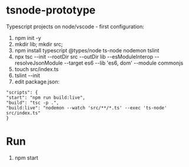 # tsnode-prototype
Typescript projects on node/vscode - first configuration:

1. npm init -y
2. mkdir lib; mkdir src;
3. npm install typescript @types/node ts-node nodemon tslint
4. npx tsc --init --rootDir src --outDir lib --esModuleInterop --resolveJsonModule --target es6 --lib 'es6, dom' --module commonjs
5. touch src/index.ts
6. tslint --init 
7. edit package.json: 

```
"scripts": {
"start": "npm run build:live",
"build": "tsc -p .",
"build:live": "nodemon --watch 'src/**/*.ts' --exec 'ts-node' src/index.ts"
}
```
# Run
1. npm start
